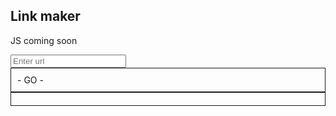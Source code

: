 ## Link maker

JS coming soon

<input id="url" placeholder="Enter url" />
<a id="link" style="display: block; padding: 10; border: 1px solid; text-align: ceter;"> - GO - </a>
<a id="permalink" style="display: block; padding: 10; border: 1px solid; text-align: ceter;"></a>
<script type="text/javascript">
let params = (new URL(location)).searchParams;
var input = document.getElementById('url')
var link = document.getElementById('link')
var permaLink = document.getElementById('permalink')
link.href = params.get('default')
input.value = params.get('default')

function setPermalinkValue () {
  var val = window.location.origin + window.location.pathname + '?default=' + encodeURIComponent(input.value)
  permalink.href = val
  permalink.innerHTML = val
}

input.onchange = () => {
  link.href = input.value
  setPermalinkValue()
}
</script>

